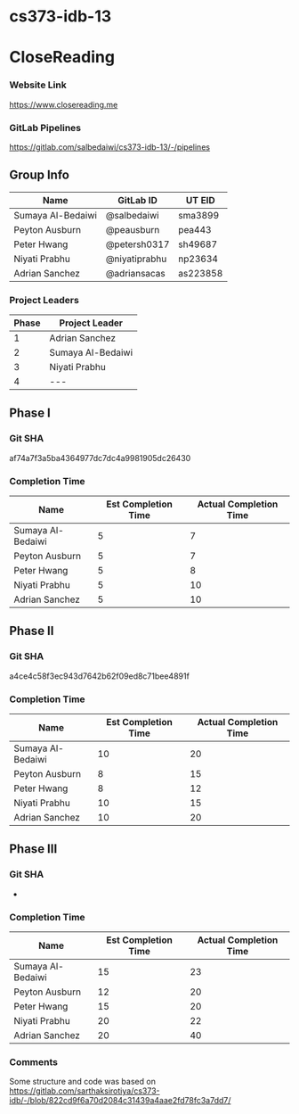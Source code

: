 # cs373-idb-13



# CloseReading

### Website Link
https://www.closereading.me

### GitLab Pipelines
https://gitlab.com/salbedaiwi/cs373-idb-13/-/pipelines

## Group Info
| Name | GitLab ID | UT EID |
|------|-----------|--------|
| Sumaya Al-Bedaiwi | @salbedaiwi | sma3899 |
| Peyton Ausburn | @peausburn | pea443 |
| Peter Hwang | @petersh0317 | sh49687 |
| Niyati Prabhu | @niyatiprabhu | np23634 |
| Adrian Sanchez | @adriansacas | as223858 |

### Project Leaders
| Phase | Project Leader |
|------|-----------|
| 1 | Adrian Sanchez |
| 2 | Sumaya Al-Bedaiwi |
| 3 | Niyati Prabhu |
| 4 | --- |

## Phase I

### Git SHA
af74a7f3a5ba4364977dc7dc4a9981905dc26430

### Completion Time
| Name           | Est Completion Time | Actual Completion Time |
|----------------|-----------|--------|
| Sumaya Al-Bedaiwi | 5 | 7 |
| Peyton Ausburn | 5 | 7 |
| Peter Hwang    | 5 | 8 |
| Niyati Prabhu  | 5 | 10 |
| Adrian Sanchez | 5 | 10 |

## Phase II

### Git SHA
a4ce4c58f3ec943d7642b62f09ed8c71bee4891f

### Completion Time
| Name           | Est Completion Time | Actual Completion Time |
|----------------|-----------|--------|
| Sumaya Al-Bedaiwi | 10 | 20 |
| Peyton Ausburn | 8 | 15 |
| Peter Hwang    | 8 | 12 |
| Niyati Prabhu  | 10 | 15 |
| Adrian Sanchez | 10 | 20 |

## Phase III

### Git SHA
-

### Completion Time
| Name           | Est Completion Time | Actual Completion Time |
|----------------|-----------|--------|
| Sumaya Al-Bedaiwi | 15 | 23 |
| Peyton Ausburn | 12 | 20 |
| Peter Hwang    | 15 | 20 |
| Niyati Prabhu  | 20 | 22 |
| Adrian Sanchez | 20 | 40 |

### Comments
Some structure and code was based on https://gitlab.com/sarthaksirotiya/cs373-idb/-/blob/822cd9f6a70d2084c31439a4aae2fd78fc3a7dd7/



